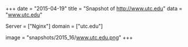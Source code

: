 
+++
date = "2015-04-19"
title = "Snapshot of http://www.utc.edu"
data = "www.utc.edu"

Server = ["Nginx"]
domain = ["utc.edu"]

  image = "snapshots/2015_16/www.utc.edu.png"
+++
#
